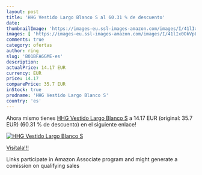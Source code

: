 ```yaml
---
layout: post
title: 'HHG Vestido Largo Blanco S al 60.31 % de descuento'
date: 
thumbnailImage: 'https://images-eu.ssl-images-amazon.com/images/I/41lIx0OkVpL._SL200_.jpg'
images: [ 'https://images-eu.ssl-images-amazon.com/images/I/41lIx0OkVpL._SL200_.jpg' ]
comments: true
category: ofertas
author: ring
slug: 'B01BFA6GME-es'
description:
actualPrice: 14.17 EUR
currency: EUR
price: 14.17
comparePrice: 35.7 EUR
inStock: true
prodname: 'HHG Vestido Largo Blanco S'
country: 'es'
---
```


Ahora mismo tienes [HHG Vestido Largo Blanco S](https://www.amazon.es/dp/B01BFA6GME/?tag=tolees-21) a 14.17 EUR (original: 35.7 EUR) (60.31 %  de descuento) en el siguiente enlace!

[![HHG Vestido Largo Blanco S](https://images-eu.ssl-images-amazon.com/images/I/41lIx0OkVpL._SL200_.jpg)](https://www.amazon.es/dp/B01BFA6GME/?tag=tolees-21)

[Visítala!!!](https://www.amazon.es/dp/B01BFA6GME/?tag=tolees-21)

Links participate in Amazon Associate program and might generate a comission on qualifying sales
